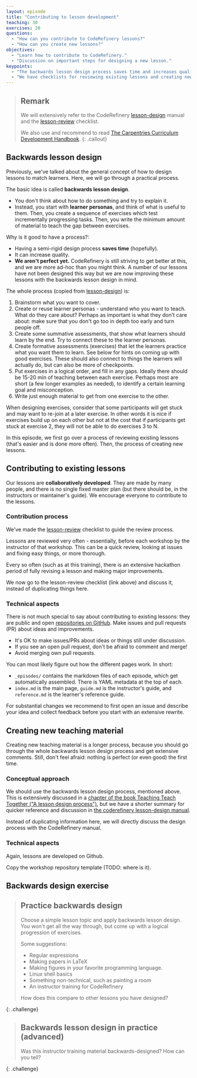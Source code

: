 ```yaml
---
layout: episode
title: "Contributing to lesson development"
teaching: 30
exercises: 20
questions:
  - "How can you contribute to CodeRefinery lessons?"
  - "How can you create new lessons?"
objectives:
  - "Learn how to contribute to CodeRefinery."
  - "Discussion on important steps for designing a new lesson."
keypoints:
  - "The backwards lesson design process saves time and increases quality"
  - "We have checklists for reviewing existing lessons and creating new lessons"
---
```


> ## Remark
>
> We will extensively refer to the CodeRefinery [lesson-design](https://github.com/coderefinery/manuals/blob/master/lesson-design.md)
> manual
> and the [lesson-review](https://github.com/coderefinery/manuals/blob/master/lesson-review.md) checklist.
>
> We also use and recommend to read [The Carpentries Curriculum Development Handbook](https://cdh.carpentries.org).
{: .callout}


## Backwards lesson design

Previously, we've talked about the general concept of how to design
lessons to match learners.  Here, we will go through a practical
process.

The basic idea is called **backwards lesson design**.
* You don't think about how to do something and try to explain it.
* Instead, you start with **learner personas**, and think of what is
  useful to them.  Then, you create a sequence of exercises which test
  incrementally progressing tasks.  Then, you write the minimum amount
  of material to teach the gap between exercises.

Why is it good to have a process?:

* Having a semi-rigid design process **saves time** (hopefully).
* It can increase quality.
* **We aren't perfect yet.**  CodeRefinery is still striving to get
  better at this, and we are more ad-hoc than you might think.
  A number of our lessons have not been designed this way but we are now improving
  these lessons with the backwards lesson design in mind.

The whole process (copied from
[lesson-design](https://github.com/coderefinery/manuals/blob/master/lesson-design.md))
is:

1. Brainstorm what you want to cover.
2. Create or reuse learner personas - understand who you want to
   teach.  What do they care about?  Perhaps as important is what they
   don't care about: make sure that you don't go too in depth too
   early and turn people off.
3. Create some summative assessments, that show what learners should
   learn by the end.  Try to connect these to the learner personas.
4. Create formative assessments (exercises) that let the learners
   practice what you want them to learn.  See below for hints on coming
   up with good exercises.  These should also connect to things the
   learners will actually do, but can also be more of checkpoints.
5. Put exercises in a logical order, and fill in any gaps.  Ideally
   there should be 15-20 min of teaching between each exercise.  Perhaps
   most are short (a few longer examples as needed), to identify a
   certain learning goal and misconception.
6. Write just enough material to get from one exercise to the other.

When designing exercises, consider that some participants will get stuck
and may want to re-join at a later exercise. In other words it is nice
if exercises build up on each other but not at the cost that if participants
get stuck at exercise 2, they will not be able to do exercises 3 to N.

In this episode, we first go over a process of reviewing existing
lessons (that's easier and is done more often).  Then, the process of
creating new lessons.


## Contributing to existing lessons

Our lessons are **collaboratively developed**.  They are made by many
people, and there is no single fixed master plan (but there should be,
in the instructors or maintainer's guide).  We encourage
everyone to contribute to the lessons.


### Contribution process

We've made the [lesson-review](https://github.com/coderefinery/manuals/blob/master/lesson-review.md) checklist
to guide the review process.

Lessons are reviewed very often - essentially, before each workshop by
the instructor of that workshop.  This can be a quick review, looking
at issues and fixing easy things, or more thorough.

Every so often (such as at this training), there is an extensive
hackathon period of fully revising a lesson and making major improvements.

We now go to the lesson-review checklist (link above) and discuss it, instead of
duplicating things here.


### Technical aspects

There is not much special to say about contributing to existing
lessons: they are public and open [repositories on GitHub](https://github.com/coderefinery).
Make issues and pull
requests (PR) about ideas and improvements.

* It's OK to make issues/PRs about ideas or things still under
  discussion.
* If you see an open pull request, don't be afraid to comment and
  merge!
* Avoid merging own pull requests.

You can most likely figure out how the different pages work.  In
short:
* `_episodes/` contains the markdown files of each episode, which get
  automatically assembled.  There is YAML metadata at the top of
  each.
* `index.md` is the main page, `guide.md` is the instructor's guide,
  and `reference.md` is the learner's reference guide.

For substantial changes we recommend to first open an issue and describe your
idea and collect feedback before you start with an extensive rewrite.


## Creating new teaching material

Creating new teaching material is a longer process, because you should
go through the whole backwards lesson design process and get extensive
comments.  Still, don't feel afraid: nothing is perfect (or even good)
the first time.


### Conceptual approach

We should use the backwards lesson design process, mentioned above.  This is
extensively discussed in a [chapter of the book Teaching Teach
Together ("A lesson design
process")](https://teachtogether.tech/#s:process), but we have a
shorter summary for quicker reference and discussion in [the
coderefinery lesson-design
manual](https://github.com/coderefinery/manuals/blob/master/lesson-design.md).

Instead of duplicating information here, we will directly discuss the
design process with the CodeRefinery manual.


### Technical aspects

Again, lessons are developed on Github.

Copy the workshop repository template (TODO: where is it).

## Backwards design exercise

> ## Practice backwards design
>
> Choose a simple lesson topic and apply backwards lesson design.  You
> won't get all the way through, but come up with a logical
> progression of exercises.
>
> Some suggestions:
> - Regular expressions
> - Making papers in LaTeX
> - Making figures in your favorite programming language.
> - Linux shell basics
> - Something non-technical, such as painting a room
> - An instructor training for CodeRefinery
>
> How does this compare to other lessons you have designed?
>
{: .challenge}

> ## Backwards lesson design in practice (advanced)
>
> Was this instructor training material backwards-designed?  How can
> you tell?
>
{: .challenge}
